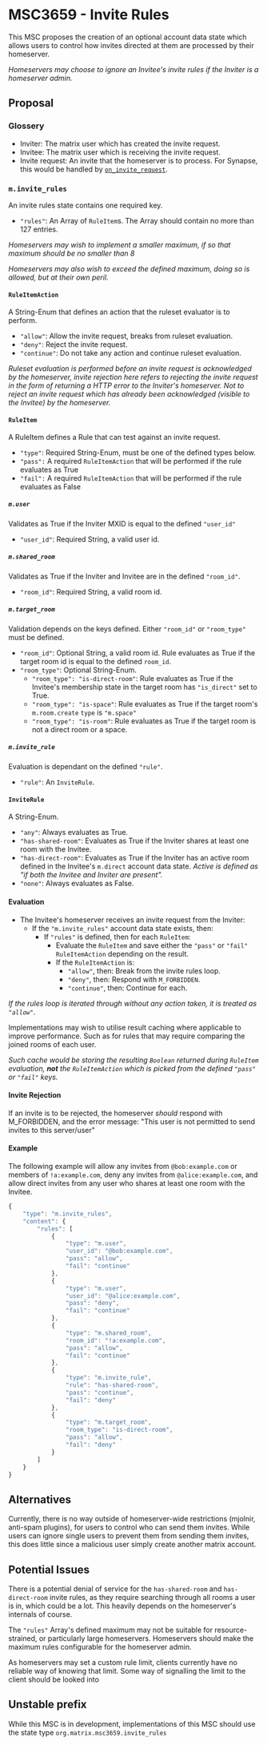 # MSC3659 - Invite Rules

This MSC proposes the creation of an optional account data state which allows users to control how invites directed at them
are processed by their homeserver.

*Homeservers may choose to ignore an Invitee's invite rules *if* the Inviter is a homeserver admin.*

## Proposal

### Glossery
- Inviter: The matrix user which has created the invite request.
- Invitee: The matrix user which is receiving the invite request.
- Invite request: An invite that the homeserver is to process. For Synapse, this would be handled by [`on_invite_request`](https://github.com/matrix-org/synapse/blob/develop/synapse/handlers/federation.py#L752).

### `m.invite_rules`

An invite rules state contains one required key.
- `"rules"`: An Array of `RuleItem`s. The Array should contain no more than 127 entries.

*Homeservers may wish to implement a smaller maximum, if so that maximum should be no smaller than 8*

*Homeservers may also wish to exceed the defined maximum, doing so is allowed, but at their own peril.*

#### `RuleItemAction`
A String-Enum that defines an action that the ruleset evaluator is to perform.

* `"allow"`: Allow the invite request, breaks from ruleset evaluation.
* `"deny"`: Reject the invite request.
* `"continue"`: Do not take any action and continue ruleset evaluation.

*Ruleset evaluation is performed before an invite request is acknowledged by the homeserver, invite rejection here refers to rejecting the invite request in the form of returning a HTTP error to the Inviter's homeserver. Not to reject an invite request which has already been acknowledged (visible to the Invitee) by the homeserver.*

#### `RuleItem`
A RuleItem defines a Rule that can test against an invite request.

- `"type"`: Required String-Enum, must be one of the defined types below.
- `"pass":` A required `RuleItemAction` that will be performed if the rule evaluates as True
- `"fail":` A required `RuleItemAction` that will be performed if the rule evaluates as False

##### `m.user`
Validates as True if the Inviter MXID is equal to the defined `"user_id"`
- `"user_id"`: Required String, a valid user id.

##### `m.shared_room`
Validates as True if the Inviter and Invitee are in the defined `"room_id"`.
- `"room_id"`: Required String, a valid room id.

##### `m.target_room`
Validation depends on the keys defined. Either `"room_id"` or `"room_type"` must be defined.
- `"room_id"`: Optional String, a valid room id. Rule evaluates as True if the target room id is equal to the defined `room_id`.
- `"room_type"`: Optional String-Enum.
  - `"room_type": "is-direct-room"`: Rule evaluates as True if the Invitee's membership state in the target room has `"is_direct"` set to True.
  - `"room_type": "is-space"`: Rule evaluates as True if the target room's `m.room.create` `type` is `"m.space"`
  - `"room_type": "is-room"`: Rule evaluates as True if the target room is not a direct room or a space.

##### `m.invite_rule`
Evaluation is dependant on the defined `"rule"`.
* `"rule"`: An `InviteRule`.

#### `InviteRule`
A String-Enum.

* `"any"`: Always evaluates as True.
* `"has-shared-room"`: Evaluates as True if the Inviter shares at least one room with the Invitee.
* `"has-direct-room"`: Evaluates as True if the Inviter has an active room defined in the Invitee's `m.direct` account data state. *Active is defined as "if both the Invitee and Inviter are present".*
* `"none"`: Always evaluates as False.

#### Evaluation

* The Invitee's homeserver receives an invite request from the Inviter:
  * If the `"m.invite_rules"` account data state exists, then:
    * If `"rules"` is defined, then for each `RuleItem`:
      * Evaluate the `RuleItem` and save either the `"pass"` or `"fail"` `RuleItemAction` depending on the result.
      * If the `RuleItemAction` is:
        * `"allow"`, then: Break from the invite rules loop.
        * `"deny"`, then: Respond with `M_FORBIDDEN`.
        * `"continue"`, then: Continue for each.

*If the rules loop is iterated through without any action taken, it is treated as `"allow"`.*

Implementations may wish to utilise result caching where applicable to improve performance. Such as for rules that may require comparing the joined rooms of each user.

*Such cache would be storing the resulting `Boolean` returned during `RuleItem` evaluation, **not** the `RuleItemAction` which is picked from the defined `"pass"` or `"fail"` keys.*

#### Invite Rejection
If an invite is to be rejected, the homeserver *should* respond with M_FORBIDDEN, and the error message: "This user is not permitted to send invites to this server/user"

#### Example
The following example will allow any invites from `@bob:example.com` or members of `!a:example.com`, deny any invites from `@alice:example.com`, and allow direct invites from any user who shares at least one room with the Invitee.

```js
{
    "type": "m.invite_rules",
    "content": {
        "rules": [
            {
                "type": "m.user",
                "user_id": "@bob:example.com",
                "pass": "allow",
                "fail": "continue"
            },
            {
                "type": "m.user",
                "user_id": "@alice:example.com",
                "pass": "deny",
                "fail": "continue"
            },
            {
                "type": "m.shared_room",
                "room_id": "!a:example.com",
                "pass": "allow",
                "fail": "continue"
            },
            {
                "type": "m.invite_rule",
                "rule": "has-shared-room",
                "pass": "continue",
                "fail": "deny"
            },
            {
                "type": "m.target_room",
                "room_type": "is-direct-room",
                "pass": "allow",
                "fail": "deny"
            }
        ]
    }
}
```

## Alternatives
Currently, there is no way outside of homeserver-wide restrictions (mjolnir, anti-spam plugins), for users to control who can send them invites. While users can ignore single users to prevent them from sending them invites, this does little since a malicious user simply create another matrix account.

## Potential Issues
There is a potential denial of service for the `has-shared-room` and `has-direct-room` invite rules, as they require searching through all rooms a user is in, which could be a lot. This heavily depends on the homeserver's internals of course.

The `"rules"` Array's defined maximum may not be suitable for resource-strained, or particularly large homeservers. Homeservers should make the maximum rules configurable for the homeserver admin.

As homeservers may set a custom rule limit, clients currently have no reliable way of knowing that limit. Some way of signalling the limit to the client should be looked into

## Unstable prefix
While this MSC is in development, implementations of this MSC should use the state type `org.matrix.msc3659.invite_rules`
